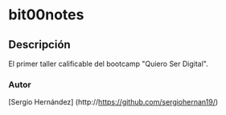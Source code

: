 # bit00notes
## Descripción
El primer taller calificable del bootcamp "Quiero Ser Digital".
### Autor
[Sergio Hernández]
(http://https://github.com/sergiohernan19/)
